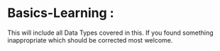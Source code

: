 # Basics-Learning :
This will include all Data Types covered in this. If you found something inappropriate which should be corrected most welcome.
